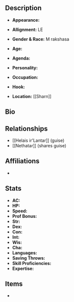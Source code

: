 ## Description
- **Appearance:** 

- **Allignment:** LE

- **Gender & Race:** M rakshasa

- **Age:** 

- **Agenda:** 

- **Personality:** 

- **Occupation:** 

- **Hook:** 

- **Location:** [[Sharn]]

## Bio


## Relationships
- [[Helais ir'Lantar]] (guise)
- [[Nethatar]] (shares guise)

## Affiliations
- 

## Stats
- **AC:** 
- **HP:** 
- **Speed:** 
- **Prof Bonus:** 
- **Str:** 
- **Dex:** 
- **Con:** 
- **Int:** 
- **Wis:** 
- **Cha:** 
- **Languages:** 
- **Saving Throws:** 
- **Skill Proficiencies:** 
- **Expertise:** 


## Items
- 
